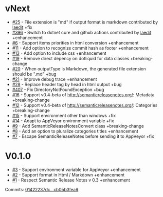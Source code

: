 
# vNext

- [#25](https://github.com/laedit/SemanticReleaseNotesParser/pull/25) - File extension is &quot;md&quot; if output format is markdown contributed by [laedit](https://github.com/laedit) +fix
- [#396](https://github.com/laedit/SemanticReleaseNotesParser/pull/396) - Switch to dotnet core and github actions contributed by [laedit](https://github.com/laedit) +enhancement
- [#6](https://github.com/laedit/SemanticReleaseNotesParser/issues/6) - Support items priorities in html conversion +enhancement
- [#11](https://github.com/laedit/SemanticReleaseNotesParser/issues/11) - Add option to recognize commit hash as footer +enhancement
- [#13](https://github.com/laedit/SemanticReleaseNotesParser/issues/13) - Add option to include css +enhancement
- [#19](https://github.com/laedit/SemanticReleaseNotesParser/issues/19) - Remove direct depency on dotliquid for data classes +breaking-change
- [#20](https://github.com/laedit/SemanticReleaseNotesParser/issues/20) - When outputType is Markdown, the generated file extension should be &quot;.md&quot; +bug
- [#21](https://github.com/laedit/SemanticReleaseNotesParser/issues/21) - Improve debug trace +enhancement
- [#28](https://github.com/laedit/SemanticReleaseNotesParser/issues/28) - Replace header tag by head in html output +bug
- [#407](https://github.com/laedit/SemanticReleaseNotesParser/issues/407) - Fix DirectoryNotFoundException +bug
 - [#16](https://github.com/laedit/SemanticReleaseNotesParser/issues/16) - Support v0.4-beta of http://semanticreleasenotes.org/: Metadata +breaking-change
 - [#12](https://github.com/laedit/SemanticReleaseNotesParser/issues/12) - Support v0.4-beta of http://semanticreleasenotes.org/: Categories +breaking-change
 - [#15](https://github.com/laedit/SemanticReleaseNotesParser/issues/15) - Support environment other than windows +fix
 - [#14](https://github.com/laedit/SemanticReleaseNotesParser/issues/14) - Adapt to AppVeyor environment variable +fix
 - [#9](https://github.com/laedit/SemanticReleaseNotesParser/issues/9) - Add SemanticReleaseNotesConvert class +breaking-change
 - [#8](https://github.com/laedit/SemanticReleaseNotesParser/issues/8) - Add an option to pluralize categories titles +enhancement
 - [#7](https://github.com/laedit/SemanticReleaseNotesParser/issues/7) - Escape SemanticReleaseNotes before sending it to AppVeyor +fix

# V0.1.0

 - [#3](https://github.com/laedit/SemanticReleaseNotesParser/issues/3) - Support environment variable for AppVeyor +enhancement
 - [#2](https://github.com/laedit/SemanticReleaseNotesParser/issues/2) - Support format in Html / Markdown +enhancement
 - [#1](https://github.com/laedit/SemanticReleaseNotesParser/issues/1) - Respect Semantic Release Notes v 0.3 +enhancement

Commits: [01422237dc...cb05b3fea6](https://github.com/laedit/SemanticReleaseNotesParser/compare/01422237dc...cb05b3fea6)
